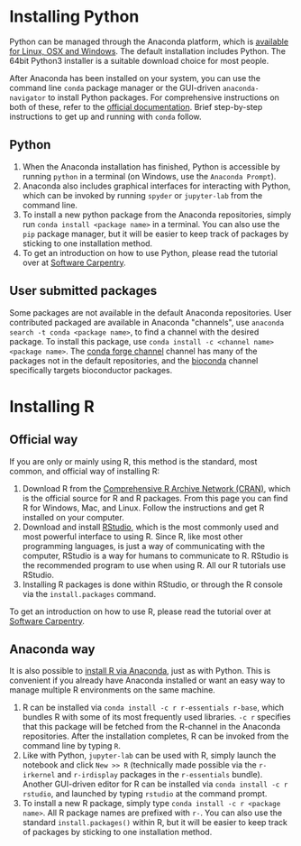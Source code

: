 # Installing Python

Python can be managed through the Anaconda platform, which is [available for Linux, OSX and Windows](https://www.continuum.io/downloads). The default installation includes Python. The 64bit Python3 installer is a suitable download choice for most people.

After Anaconda has been installed on your system, you can use the command line `conda` package manager or the GUI-driven `anaconda-navigator` to install Python packages. For comprehensive instructions on both of these, refer to the [official documentation](https://docs.continuum.io/anaconda/#navigator-or-conda). Brief step-by-step instructions to get up and running with `conda` follow.

## Python
1. When the Anaconda installation has finished, Python is accessible by running
   `python` in a terminal (on Windows, use the `Anaconda Prompt`).
2. Anaconda also includes graphical interfaces for interacting with Python,
   which can be invoked by running `spyder` or `jupyter-lab` from the command line.
3. To install a new python package from the Anaconda repositories, simply run `conda install <package name>` in a terminal. You can also use the `pip` package manager, but it will be easier to keep track of packages by sticking to one installation method.
4. To get an introduction on how to use Python, please read the tutorial over at [Software Carpentry](https://swcarpentry.github.io/python-novice-inflammation/).

## User submitted packages

Some packages are not available in the default Anaconda repositories. User contributed packaged are available in Anaconda "channels", use `anaconda search -t conda <package name>`, to find a channel with the desired package. To install this package, use `conda install -c <channel name> <package name>`. The [conda forge channel](https://conda-forge.github.io/) channel has many of the packages not in the default repositories, and the [bioconda](https://bioconda.github.io/) channel specifically targets bioconductor packages.

# Installing R

## Official way

If you are only or mainly using R, this method is the standard, most common, and
official way of installing R:

1. Download R from the [Comprehensive R Archive Network (CRAN)](https://cran.r-project.org/), 
which is the official source for R and R packages. From this page you can find R
for Windows, Mac, and Linux. Follow the instructions and get R installed on your
computer.
2. Download and install [RStudio](https://www.rstudio.com/products/rstudio/download/#download),
which is the most commonly used and most powerful interface to using R. Since
R, like most other programming languages, is just a way of communicating with 
the computer, RStudio is a way for humans to communicate to R. RStudio is the 
recommended program to use when using R. All our R tutorials use RStudio.
3. Installing R packages is done within RStudio, or through the R console via
the `install.packages` command.

To get an introduction on how to use R, please read the tutorial over at
[Software Carpentry](https://swcarpentry.github.io/r-novice-inflammation/).

## Anaconda way

It is also possible to [install R via
Anaconda](https://docs.anaconda.com/anaconda/user-guide/tasks/use-r-language),
just as with Python. This is convenient if you already have Anaconda installed
or want an easy way to manage multiple R environments on the same machine.

1. R can be installed via `conda install -c r r-essentials r-base`, which
   bundles R with some of its most frequently used libraries. `-c r` specifies
   that this package will be fetched from the R-channel in the Anaconda
   repositories. After the installation completes, R can be invoked from the
   command line by typing `R`.
2. Like with Python, `jupyter-lab` can be used with R, simply launch
   the notebook and click `New >> R` (technically made possible via the
   `r-irkernel` and `r-irdisplay` packages in the `r-essentials` bundle).
   Another GUI-driven editor for R can be installed via `conda install -c
   r rstudio`, and launched by typing `rstudio` at the command prompt.
3. To install a new R package, simply type `conda install -c r <package name>`.
   All R package names are prefixed with `r-`. You can also use the standard
   `install.packages()` within R, but it will be easier to keep track of
   packages by sticking to one installation method.

